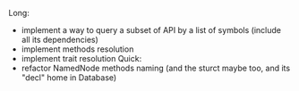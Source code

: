 Long:
* implement a way to query a subset of API by a list of symbols (include all its dependencies)
* implement methods resolution
* implement trait resolution
Quick:
* refactor NamedNode methods naming (and the sturct maybe too, and its "decl" home in Database)
